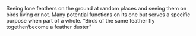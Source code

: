 Seeing lone feathers on the ground at random places and seeing them on birds living or not. Many potential functions on its one but serves a specific purpose when part of a whole. “Birds of the same feather fly together/become a feather duster”